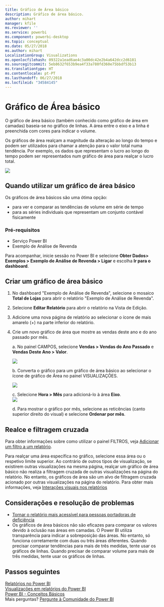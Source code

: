 ```yaml
---
title: Gráfico de Área básico
description: Gráfico de área básico.
author: mihart
manager: kfile
ms.reviewer: ''
ms.service: powerbi
ms.component: powerbi-desktop
ms.topic: conceptual
ms.date: 05/27/2018
ms.author: mihart
LocalizationGroup: Visualizations
ms.openlocfilehash: 09322a1ead6ae4c3a00dc42e2b4a642dcc2d6181
ms.sourcegitcommit: 5eb8632f653b9ea4f33a780fd360e75bbdf53b13
ms.translationtype: HT
ms.contentlocale: pt-PT
ms.lasthandoff: 06/27/2018
ms.locfileid: "34584145"
---
```

# <a name="basic-area-chart"></a>Gráfico de Área básico
O gráfico de área básico (também conhecido como gráfico de área em camadas) baseia-se no gráfico de linhas. A área entre o eixo e a linha é preenchida com cores para indicar o volume. 

Os gráficos de área realçam a magnitude da alteração ao longo do tempo e podem ser utilizados para chamar a atenção para o valor total numa tendência. Por exemplo, os dados que representam o lucro ao longo do tempo podem ser representados num gráfico de área para realçar o lucro total.

![](media/power-bi-visualization-basic-area-chart/powerbi-area-chartnew.png)

## <a name="when-to-use-a-basic-area-chart"></a>Quando utilizar um gráfico de área básico
Os gráficos de área básicos são uma ótima opção:

* para ver e comparar as tendências de volume em série de tempo 
* para as séries individuais que representam um conjunto contável fisicamente

### <a name="prerequisites"></a>Pré-requisitos
 - Serviço Power BI
 - Exemplo de Análise de Revenda

Para acompanhar, inicie sessão no Power BI e selecione **Obter Dados\> Exemplos \> Exemplo de Análise de Revenda > Ligar** e escolha **Ir para o dashboard**. 

## <a name="create-a-basic-area-chart"></a>Criar um gráfico de área básico
 

1. No dashboard "Exemplo de Análise de Revenda", selecione o mosaico **Total de Lojas** para abrir o relatório "Exemplo de Análise de Revenda".
2. Selecione **Editar Relatório** para abrir o relatório na Vista de Edição.
3. Adicione uma nova página de relatório ao selecionar o ícone de mais amarelo (+) na parte inferior do relatório.
4. Crie um novo gráfico de área que mostre as vendas deste ano e do ano passado por mês.
   
   a. No painel CAMPOS, selecione **Vendas \> Vendas do Ano Passado** e **Vendas Deste Ano > Valor**.

   ![](media/power-bi-visualization-basic-area-chart/power-bi-bar-chart.png)

   b.  Converta o gráfico para um gráfico de área básico ao selecionar o ícone de gráfico de Área no painel VISUALIZAÇÕES.

   ![](media/power-bi-visualization-basic-area-chart/convertchart.png)
   
   c.  Selecione **Hora \> Mês** para adicioná-lo à área **Eixo**.   
   ![](media/power-bi-visualization-basic-area-chart/powerbi-area-chartnew.png)
   
   d.  Para mostrar o gráfico por mês, selecione as reticências (canto superior direito do visual) e selecione **Ordenar por mês**.

## <a name="highlighting-and-cross-filtering"></a>Realce e filtragem cruzada
Para obter informações sobre como utilizar o painel FILTROS, veja [Adicionar um filtro a um relatório](power-bi-report-add-filter.md).

Para realçar uma área específica no gráfico, selecione essa área ou o respetivo limite superior.  Ao contrário de outros tipos de visualização, se existirem outras visualizações na mesma página, realçar um gráfico de área básico não realiza a filtragem cruzada de outras visualizações na página do relatório. No entanto, os gráficos de área são um alvo de filtragem cruzada acionado por outras visualizações na página do relatório. Para obter mais informações, veja [Interações visuais nos relatórios](service-reports-visual-interactions.md)


## <a name="considerations-and-troubleshooting"></a>Considerações e resolução de problemas   
* [Tornar o relatório mais acessível para pessoas portadoras de deficiência](desktop-accessibility.md)
* Os gráficos de área básicos não são eficazes para comparar os valores devido à oclusão nas áreas em camadas. O Power BI utiliza transparência para indicar a sobreposição das áreas. No entanto, só funciona corretamente com duas ou três áreas diferentes. Quando precisar comparar tendências para mais de três medidas, tente usar os gráficos de linhas. Quando precisar de comparar volume para mais de três medidas, tente usar os gráficos de linhas.

## <a name="next-steps"></a>Passos seguintes
[Relatórios no Power BI](service-reports.md)  
[Visualizações em relatórios do Power BI](power-bi-report-visualizations.md)  
[Power BI - Conceitos Básicos](service-basic-concepts.md)  
Mais perguntas? [Pergunte à Comunidade do Power BI](http://community.powerbi.com/)

